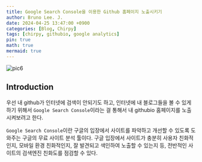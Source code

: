 ```yaml
---
title: Google Search Console을 이용한 Github 홈페이지 노출시키기
author: Bruno Lee. J.
date: 2024-04-25 13:47:00 +0900
categories: [Blog, Chirpy]
tags: [chirpy, githubio, google analytics]
pin: true
math: true
mermaid: true
---
```


![pic6](https://github.com/cotes2020/jekyll-theme-chirpy/assets/62800365/851dbd8d-595a-4840-a372-3ecfe9c0061b)

## Introduction
우선 내 github가 인터넷에 검색이 안되기도 하고, 인터넷에 내 블로그들을 볼 수 있게 하기 위해서 `Google Search Console`이라는 걸 통해서 내 githubio 홈페이지를 노출시켜보려고 한다.

`Google Search Console`이란 구글의 입장에서 사이트를 파악하고 개선할 수 있도록 도와주는 구글의 무료 사이트 분석 툴이다. 구글 입장에서 사이트가 충분히 사용자 친화적인지, 모바일 환경 친화적인지, 잘 발견되고 색인하여 노출할 수 있는지 등, 전반적인 사이트의 검색엔진 친화도를 점검할 수 있다.



